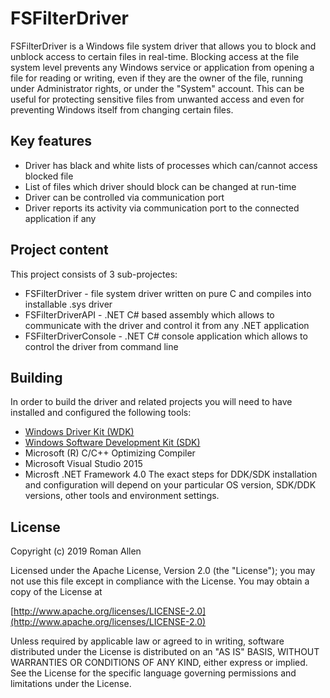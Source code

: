 # FSFilterDriver

FSFilterDriver is a Windows file system driver that allows you to block and unblock access to certain files in real-time. Blocking access at the file system level prevents any Windows service or application from opening a file for reading or writing, even if they are the owner of the file, running under Administrator rights, or under the "System" account. This can be useful for protecting sensitive files from unwanted access and even for preventing Windows itself from changing certain files.

## Key features
* Driver has black and white lists of processes which can/cannot access blocked file
* List of files which driver should block can be changed at run-time
* Driver can be controlled via communication port
* Driver reports its activity via communication port to the connected application if any

## Project content
This project consists of 3 sub-projectes:
* FSFilterDriver	- file system driver written on pure C and compiles into installable .sys driver
* FSFilterDriverAPI	- .NET C# based assembly which allows to communicate with the driver and control it from any .NET application
* FSFilterDriverConsole	- .NET C# console application which allows to control the driver from command line

## Building
In order to build the driver and related projects you will need to have installed and configured the following tools:
* [Windows Driver Kit (WDK)](https://docs.microsoft.com/en-us/windows-hardware/drivers/download-the-wdk)
* [Windows Software Development Kit (SDK)](https://developer.microsoft.com/en-us/windows/downloads/windows-10-sdk)
* Microsoft (R) C/C++ Optimizing Compiler
* Microsoft Visual Studio 2015
* Microsft .NET Framework 4.0
The exact steps for DDK/SDK installation and configuration will depend on your particular OS version, SDK/DDK versions, other tools and environment settings.

## License
Copyright (c) 2019 Roman Allen

Licensed under the Apache License, Version 2.0 (the "License");
you may not use this file except in compliance with the License.
You may obtain a copy of the License at

[http://www.apache.org/licenses/LICENSE-2.0](http://www.apache.org/licenses/LICENSE-2.0)

Unless required by applicable law or agreed to in writing, software
distributed under the License is distributed on an "AS IS" BASIS,
WITHOUT WARRANTIES OR CONDITIONS OF ANY KIND, either express or implied.
See the License for the specific language governing permissions and
limitations under the License.
